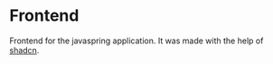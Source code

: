 # Frontend
Frontend for the javaspring application. It was made with the help of [shadcn](https://ui.shadcn.com/).

